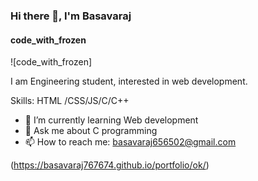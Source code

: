 ### Hi there 👋, I'm Basavaraj
#### code_with_frozen
![code_with_frozen]

I am Engineering student, interested in web development.

Skills: HTML /CSS/JS/C/C++

- 🌱 I’m currently learning Web development 
- 💬 Ask me about C programming 
- 📫 How to reach me: basavaraj656502@gmail.com 


(https://basavaraj767674.github.io/portfolio/ok/)  


